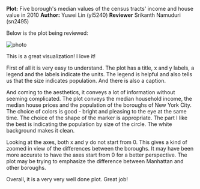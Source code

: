 __Plot:__ Five borough's median values of the census tracts' income and house value in 2010
__Author:__  Yuwei Lin (yl5240)
__Reviewer__ Srikanth Namuduri (sn2495) 

Below is the plot being reviewed:

![photo](https://github.com/picniclin/PUI2017_yl5240/blob/master/HW8_yl5240/HW8_yl5240_3.png)

This is a great visualization! I love it!

First of all it is very easy to understand. The plot has a title, x and y labels, a legend and the labels indicate the units. The legend is helpful and also tells us that the size indicates population. And there is also a caption.

And coming to the aesthetics, it conveys a lot of information without seeming complicated. The plot conveys the median household income, the median house prices and the population of the boroughs of New York City. The choice of colors is good - bright and pleasing to the eye at the same time. The choice of the shape of the marker is appropriate. The part I like the best is indicating the population by size of the circle. The white background makes it clean.

Looking at the axes, both x and y do not start from 0. This gives a kind of zoomed in view of the differences between the boroughs. It may have been more accurate to have the axes start from 0 for a better perspective. The plot may be trying to emphasize the difference between Manhattan and other boroughs. 

Overall, it is a very very well done plot. Great job!
